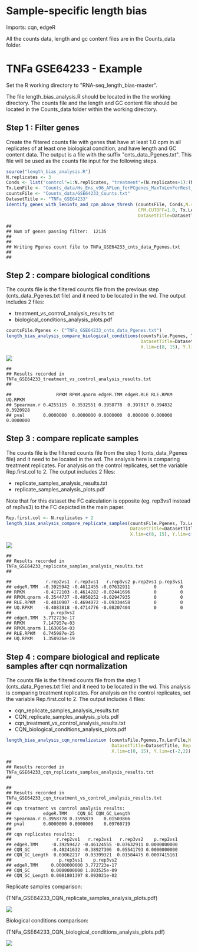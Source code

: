 Sample-specific length bias
============================

Imports: cqn, edgeR

All the counts data, length and gc content files are in the Counts_data folder.

TNFa GSE64233 - Example
=========================

Set the R working directory to "RNA-seq_length_bias-master".

The file length\_bias\_analysis.R should be located in the the working directory. The counts file and the length and GC content file should be located in the Counts\_data folder within the working directory.

Step 1 : Filter genes
---------------------

Create the filtered counts file with genes that have at least 1.0 cpm in all replicates of at least one biological condition, and have length and GC content data. The output is a file with the suffix "cnts\_data\_Pgenes.txt". This file will be used as the counts file input for the following steps.

``` r
source("length_bias_analysis.R")
N.replicates <- 3
Conds <- list("control"=1:N.replicates, "treatment"=(N.replicates+1):(N.replicates*2))
Tx.LenFile <- "Counts_data/Hs_Ens_v96_APLen_forPCgenes_MaxTxLenForRest_plus_GCcontent.txt";
countsFile <- "Counts_data/GSE64233_Counts.txt"
DatasetTitle <- "TNFa_GSE64233"
identify_genes_with_leninfo_and_cpm_above_thresh (countsFile, Conds,N.samples.cutoff=N.replicates,
                                                  CPM.CUTOFF=1.0, Tx.LenFile,
                                                  DatasetTitle=DatasetTitle) 
```

    ## 
    ## Num of genes passing filter:  12135 
    ## 
    ## 
    ## Writing Pgenes count file to TNFa_GSE64233_cnts_data_Pgenes.txt
    ## 
    ## 

Step 2 : compare biological conditions
--------------------------------------

The counts file is the filtered counts file from the previous step (cnts\_data\_Pgenes.txt file) and it need to be located in the wd. The output includes 2 files:
- treatment\_vs\_control\_analysis\_results.txt
- biological\_conditions\_analysis\_plots.pdf

``` r
countsFile.Pgenes <- ("TNFa_GSE64233_cnts_data_Pgenes.txt")
length_bias_analysis_compare_biological_conditions(countsFile.Pgenes, Tx.LenFile,
                                                   DatasetTitle=DatasetTitle,
                                                   X.lim=c(8, 15), Y.lim=c(-2,2)) 
```

![](Running_example_files/figure-markdown_github/Step2.png)

    ## 
    ## Results recorded in TNFa_GSE64233_treatment_vs_control_analysis_results.txt
    ## 

    ##                 RPKM RPKM.qnorm edgeR.TMM edgeR.RLE RLE.RPKM   UQ.RPKM
    ## Spearman.r 0.4255115  0.3532551 0.3958778  0.397017 0.394832 0.3920928
    ## pval       0.0000000  0.0000000 0.0000000  0.000000 0.000000 0.0000000

Step 3 : compare replicate samples
----------------------------------

The counts file is the filtered counts file from the step 1 (cnts\_data\_Pgenes file) and it need to be located in the wd. The analysis here is comparing treatment replicates. For analysis on the control replicates, set the variable Rep.first.col to 2. The output includes 2 files:
- replicate\_samples\_analysis\_results.txt
- replicate\_samples\_analysis\_plots.pdf

Note that for this dataset the FC calculation is opposite (eg. rep3vs1 instead of rep1vs3) to the FC depicted in the main paper.   

``` r
Rep.first.col <- N.replicates + 2
length_bias_analysis_compare_replicate_samples(countsFile.Pgenes, Tx.LenFile,N.replicates=N.replicates,
                                               DatasetTitle=DatasetTitle, Rep.first.col=Rep.first.col,
                                               X.lim=c(8, 15), Y.lim=c(-2,2)) 
```

![](Running_example_files/figure-markdown_github/Step3.png)

    ## 
    ## Results recorded in TNFa_GSE64233_replicate_samples_analysis_results.txt
    ## 

    ##             r.rep2vs1  r.rep3vs1   r.rep3vs2 p.rep2vs1 p.rep3vs1
    ## edgeR.TMM  -0.3925942 -0.4612455 -0.07632911         0         0
    ## RPKM       -0.4172103 -0.4614282 -0.02441696         0         0
    ## RPKM.qnorm -0.3544737 -0.4050252 -0.02947935         0         0
    ## RLE.RPKM   -0.4010907 -0.4694072 -0.09334458         0         0
    ## UQ.RPKM    -0.4083818 -0.4714776 -0.08207404         0         0
    ##               p.rep3vs2
    ## edgeR.TMM  3.772723e-17
    ## RPKM       7.147957e-03
    ## RPKM.qnorm 1.163065e-03
    ## RLE.RPKM   6.745987e-25
    ## UQ.RPKM    1.358926e-19

Step 4 : compare biological and replicate samples after cqn normalization
-------------------------------------------------------------------------

The counts file is the filtered counts file from the step 1 (cnts\_data\_Pgenes.txt file) and it need to be located in the wd. This analysis is comparing treatment replicates. For analysis on the control replicates, set the variable Rep.first.col to 2. The output includes 4 files:
- cqn\_replicate\_samples\_analysis\_results.txt
- CQN\_replicate\_samples\_analysis\_plots.pdf
- cqn\_treatment\_vs\_control\_analysis\_results.txt
- CQN\_biological\_conditions\_analysis\_plots.pdf

``` r
length_bias_analysis_cqn_normalization (countsFile.Pgenes,Tx.LenFile,N.replicates=N.replicates,
                                        DatasetTitle=DatasetTitle, Rep.first.col=Rep.first.col,
                                        X.lim=c(8, 15), Y.lim=c(-2,2)) 
```



    ## 
    ## Results recorded in TNFa_GSE64233_cqn_replicate_samples_analysis_results.txt
    ## 

    ## 
    ## Results recorded in TNFa_GSE64233_cqn_treatment_vs_control_analysis_results.txt
    ##  
    ## cqn treatment vs control analysis results:
    ##            edgeR.TMM    CQN_GC CQN_GC_Length
    ## Spearman.r 0.3958778 0.3595879    0.01503866
    ## pval       0.0000000 0.0000000    0.09760719
    ## 
    ## cqn replicates results:
    ##                 r.rep2vs1   r.rep3vs1   r.rep3vs2    p.rep2vs1
    ## edgeR.TMM     -0.39259422 -0.46124555 -0.07632911 0.0000000000
    ## CQN_GC        -0.40241632 -0.38927306  0.05541793 0.0000000000
    ## CQN_GC_Length  0.03062217  0.03399321  0.01584475 0.0007415161
    ##                  p.rep3vs1    p.rep3vs2
    ## edgeR.TMM     0.0000000000 3.772723e-17
    ## CQN_GC        0.0000000000 1.003525e-09
    ## CQN_GC_Length 0.0001801397 8.092021e-02


Replicate samples comparison:

(TNFa_GSE64233_CQN_replicate_samples_analysis_plots.pdf) 

![](Running_example_files/figure-markdown_github/Step4_1.png)

Biological conditions comparison:

(TNFa_GSE64233_CQN_biological_conditions_analysis_plots.pdf) 

![](Running_example_files/figure-markdown_github/Step4_2.png)
